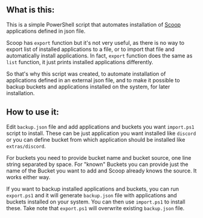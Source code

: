 ## What is this:

This is a simple PowerShell script that automates installation of [Scoop](https://scoop.sh/) applications defined in json file.

Scoop has `export` function but it's not very useful, as there is no way to export list of installed applications to a file, or to import that file and automatically install applications. In fact, `export` function does the same as `list` function, it just prints installed applications differently.

So that's why this script was created, to automate installation of applications defined in an external json file, and to make it possible to backup buckets and applications installed on the system, for later installation. 

## How to use it:

Edit `backup.json` file and add applications and buckets you want `import.ps1` script to install. These can be just application you want installed like `discord` or you can define bucket from which application should be installed like `extras/discord`.

For buckets you need to provide bucket name and bucket source, one line string separated by space. For "known" Buckets you can provide just the name of the Bucket you want to add and Scoop already knows the source. It works either way.

If you want to backup installed applications and buckets, you can run `export.ps1` and it will generate `backup.json` file with applications and buckets installed on your system.
You can then use `import.ps1` to install these. Take note that `export.ps1` will overwrite existing `backup.json` file.
